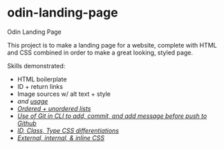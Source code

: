 # odin-landing-page
Odin Landing Page

This project is to make a landing page for a website, complete with HTML and
CSS combined in order to make a great looking, styled page. 

Skills demonstrated:

- HTML boilerplate
- ID + return links
- Image sources w/ alt text + style
- <code><em></code> and <code><u></code> usage
- Ordered + unordered lists
- Use of Git in CLI to add, commit, and add message before push to Github
- ID, Class, Type CSS differentiations
- External, internal, & inline CSS
